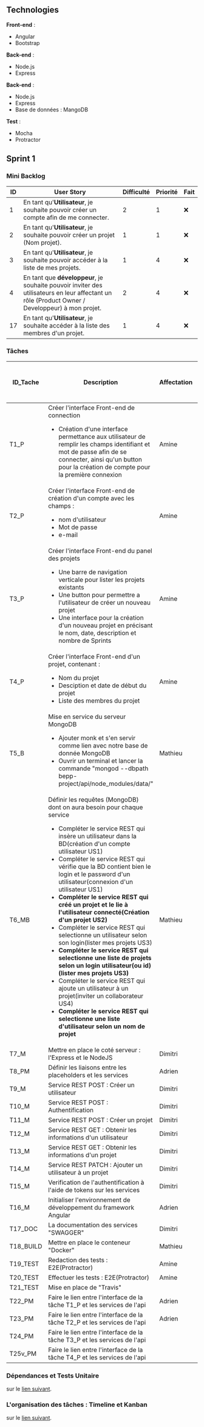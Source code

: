 ## Technologies

**Front-end** :
<ul>
<li>Angular</li> 
    <li>Bootstrap</li>
</ul>

**Back-end** :
<ul>
<li>Node.js</li> 
<li>Express</li>
</ul>

**Back-end** :
<ul>
<li>Node.js</li> 
<li>Express</li>
<li>Base de données : MangoDB</li> 
</ul>

**Test** :
<ul>
<li>Mocha</li>
<li>Protractor</li> 
</ul>

## Sprint 1

### Mini Backlog

| ID | User Story | Difficulté | Priorité | Fait |
| --- | --- | --- | --- | --- |
| 1 | En tant qu'**Utilisateur**, je souhaite pouvoir créer un compte afin de me connecter.| 2 | 1 | :x:
| 2 | En tant qu'**Utilisateur**, je souhaite pouvoir créer un projet (Nom projet). | 1 | 1 | :x:
| 3 | En tant qu'**Utilisateur**, je souhaite pouvoir accéder à la liste de mes projets.| 1 | 4 | :x:
| 4 | En tant que **développeur**, je souhaite pouvoir inviter des utilisateurs en leur affectant un rôle (Product Owner / Developpeur) à mon projet.| 2 | 4 | :x:
| 17 | En tant qu'**Utilisateur**, je souhaite accéder à la liste des membres d'un projet.| 1 | 4 | :x:

### Tâches

| ID_Tache | Description | Affectation | Durée Estimée ( heure homme ) | US Associés | Etat |
| --- | --- | --- | --- | --- | --- |
| T1_P | Créer l'interface Front-end de connection<br><ul><li>Création d'une interface permettance aux utilisateur de remplir les champs identifiant et mot de passe afin de se connecter, ainsi qu'un button pour la création de compte pour la première connexion</li></ul> | Amine | 1 | 1 | :white_check_mark:
| T2_P | Créer l'interface Front-end de création d'un compte avec les champs : <br><ul><li>nom d'utilisateur</li><li>Mot de passe</li><li>e-mail</li></ul> | Amine | 1 | 1 | :white_check_mark:
| T3_P | Créer l'interface Front-end du panel des projets  <br><ul><li>Une barre de navigation verticale pour lister les projets existants</li><li>Une button pour permettre a l'utilisateur de créer un nouveau projet</li><li>Une interface pour la création d'un nouveau projet en précisant le nom, date, description et nombre de Sprints</li></ul> | Amine | 3 | 1 | :white_check_mark:
| T4_P | Créer l'interface Front-end d'un projet, contenant :<br><ul><li>Nom du projet</li><li>Desciption et date de début du projet</li><li>Liste des membres du projet</li></ul>| Amine | 2 | 1 | :white_check_mark:
| T5_B | Mise en service du serveur MongoDB<br><ul><li>Ajouter monk et s'en servir comme lien avec notre base de donnée MongoDB</li><li>Ouvrir un terminal et lancer la commande "mongod --dbpath bepp-project/api/node_modules/data/"</li></ul>| Mathieu | 1/2 | toutes | :white_check_mark:
| T6_MB | Définir les requêtes (MongoDB) dont on aura besoin pour chaque service<ul><li>Compléter le service REST qui insère un utilisateur dans la BD(création d'un compte utilisateur US1)</li><li>Compléter le service REST qui vérifie que la BD contient bien le login et le password d'un utilisateur(connexion d'un utilisateur US1)</li><li>**Compléter le service REST qui créé un projet et le lie à l'utilisateur connecté(Création d'un projet US2)**</li><li>Compléter le service REST qui selectionne un utilisateur selon son login(lister mes projets US3)</li><li>**Compléter le service REST qui selectionne une liste de projets selon un login utilisateur(ou id)(lister mes projets US3)**</li><li>Compléter le service REST qui ajoute un utilisateur à un projet(inviter un collaborateur US4)</li><li>**Compléter le service REST qui selectionne une liste d'utilisateur selon un nom de projet**</li></ul> | Mathieu | 1/2 | toutes | :x:
| T7_M | Mettre en place le coté serveur : l'Express et le NodeJS | Dimitri | 1/2 | ∅ | :x:
| T8_PM | Définir les liaisons entre les placeholders et les services | Adrien | 1/2 | ∅ | :x:
| T9_M | Service REST POST  : Créer un utilisateur| Dimitri | 2 | 1 | :white_check_mark:
| T10_M | Service REST POST  : Authentification | Dimitri | 4 | 1 | :x:
| T11_M | Service REST POST  : Créer un projet | Dimitri | 2 | 2 | :x:
| T12_M | Service REST GET   : Obtenir les informations d'un utilisateur | Dimitri | 2 | 3 | :x:
| T13_M | Service REST GET   : Obtenir les informations d'un projet | Dimitri | 2 | 17 | :x:
| T14_M | Service REST PATCH : Ajouter un utilisateur à un projet | Dimitri | 4 | 4 | :x:
| T15_M | Verification de l'authentification à l'aide de tokens sur les services | Dimitri | 5 | 2 / 3 / 17 / 4 | :x:
| T16_M | Initialiser l'environnement de développement du framework Angular | Adrien | 1/2 | ∅ | :x:
| T17_DOC | La documentation des services "SWAGGER" | Dimitri | 1/2 | ∅ | :x:
| T18_BUILD | Mettre en place le conteneur "Docker" | Mathieu | 1/2 | ∅ | :x:
| T19_TEST | Redaction des tests : E2E(Protractor)| Amine | 1 | toutes | :x:
| T20_TEST | Effectuer les tests : E2E(Protractor)| Amine | 3 | toutes | :x:
| T21_TEST | Mise en place de "Travis" |  | 1/2 | ∅ | :x:
| T22_PM | Faire le lien entre l'interface de la tâche T1_P et les services de l'api | Adrien | 1/2 | 1 | :x:
| T23_PM | Faire le lien entre l'interface de la tâche T2_P et les services de l'api | Adrien | 1/2 | 1 | :x:
| T24_PM | Faire le lien entre l'interface de la tâche T3_P et les services de l'api |  | 1/2 | 3, 4, 5 | :x:
| T25v_PM | Faire le lien entre l'interface de la tâche T4_P et les services de l'api |  | 1/2 | 4, 17 | :x:



### Dépendances et Tests Unitaire

sur le [lien suivant](sprint1/dependance.md).

### L'organisation des tâches : Timeline et Kanban

sur le [lien suivant](sprint1/organisation.md).

